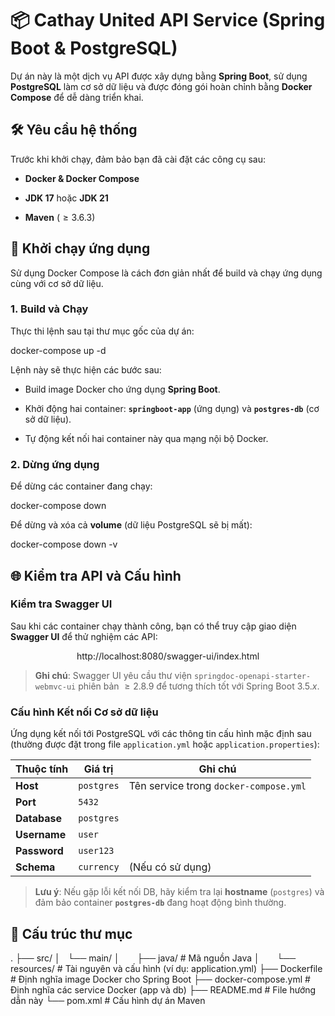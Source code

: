 # 📦 Cathay United API Service (Spring Boot & PostgreSQL)

Dự án này là một dịch vụ API được xây dựng bằng **Spring Boot**, sử dụng **PostgreSQL** làm cơ sở dữ liệu và được đóng gói hoàn chỉnh bằng **Docker Compose** để dễ dàng triển khai.

## 🛠 Yêu cầu hệ thống

Trước khi khởi chạy, đảm bảo bạn đã cài đặt các công cụ sau:

* **Docker & Docker Compose**

* **JDK 17** hoặc **JDK 21**

* **Maven** ($\ge 3.6.3$)

## 🚀 Khởi chạy ứng dụng

Sử dụng Docker Compose là cách đơn giản nhất để build và chạy ứng dụng cùng với cơ sở dữ liệu.

### 1. Build và Chạy

Thực thi lệnh sau tại thư mục gốc của dự án:

docker-compose up -d


Lệnh này sẽ thực hiện các bước sau:

* Build image Docker cho ứng dụng **Spring Boot**.

* Khởi động hai container: **`springboot-app`** (ứng dụng) và **`postgres-db`** (cơ sở dữ liệu).

* Tự động kết nối hai container này qua mạng nội bộ Docker.

### 2. Dừng ứng dụng

Để dừng các container đang chạy:

docker-compose down


Để dừng và xóa cả **volume** (dữ liệu PostgreSQL sẽ bị mất):

docker-compose down -v


## 🌐 Kiểm tra API và Cấu hình

### Kiểm tra Swagger UI

Sau khi các container chạy thành công, bạn có thể truy cập giao diện **Swagger UI** để thử nghiệm các API:

$$
\text{http://localhost:8080/swagger-ui/index.html}
$$

> **Ghi chú**: Swagger UI yêu cầu thư viện `springdoc-openapi-starter-webmvc-ui` phiên bản $\ge 2.8.9$ để tương thích tốt với Spring Boot $3.5.x$.

### Cấu hình Kết nối Cơ sở dữ liệu

Ứng dụng kết nối tới PostgreSQL với các thông tin cấu hình mặc định sau (thường được đặt trong file `application.yml` hoặc `application.properties`):

| Thuộc tính | Giá trị | Ghi chú | 
 | ----- | ----- | ----- | 
| **Host** | `postgres` | Tên service trong `docker-compose.yml` | 
| **Port** | `5432` |  | 
| **Database** | `postgres` |  | 
| **Username** | `user` |  | 
| **Password** | `user123` |  | 
| **Schema** | `currency` | (Nếu có sử dụng) | 

> **Lưu ý**: Nếu gặp lỗi kết nối DB, hãy kiểm tra lại **hostname** (`postgres`) và đảm bảo container **`postgres-db`** đang hoạt động bình thường.

## 📁 Cấu trúc thư mục

.
├── src/
│   └── main/
│       ├── java/           # Mã nguồn Java
│       └── resources/      # Tài nguyên và cấu hình (ví dụ: application.yml)
├── Dockerfile              # Định nghĩa image Docker cho Spring Boot
├── docker-compose.yml      # Định nghĩa các service Docker (app và db)
├── README.md               # File hướng dẫn này
└── pom.xml                 # Cấu hình dự án Maven
